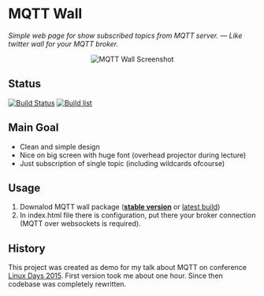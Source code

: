 # MQTT Wall

*Simple web page for show subscribed topics from MQTT server. — Like twitter wall for your MQTT broker.*

<p align="center">
<img src="https://raw.githubusercontent.com/bastlirna/mqtt-wall/master/doc/screenshot.png" alt="MQTT Wall Screenshot">
</p>

## Status

[![Build Status](https://travis-ci.org/bastlirna/mqtt-wall.svg?branch=master)](https://travis-ci.org/bastlirna/mqtt-wall) [![Build list](https://img.shields.io/badge/build-list-lightgray.png)](http://jslab.net/pub/mqtt-wall/)

## Main Goal

- Clean and simple design
- Nice on big screen with huge font (overhead projector during lecture)
- Just subscription of single topic (including wildcards ofcourse)

## Usage

1. Downalod MQTT wall package (**[stable version](https://github.com/bastlirna/mqtt-wall/releases)** or [latest build](http://jslab.net/pub/mqtt-wall/))
2. In index.html file there is configuration, put there your broker connection (MQTT over websockets is required).

## History

This project was created as demo for my talk about MQTT on conference [Linux Days 2015](https://www.linuxdays.cz/2015/en/). First version took me about one hour. Since then codebase was completely rewritten.
